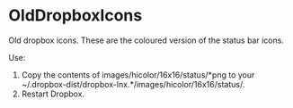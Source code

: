 # OldDropboxIcons

Old dropbox icons. These are the coloured version of the status bar icons.

Use: 

1) Copy the contents of images/hicolor/16x16/status/\*png to your ~/.dropbox-dist/dropbox-lnx.*/images/hicolor/16x16/status/. 
2) Restart Dropbox.
